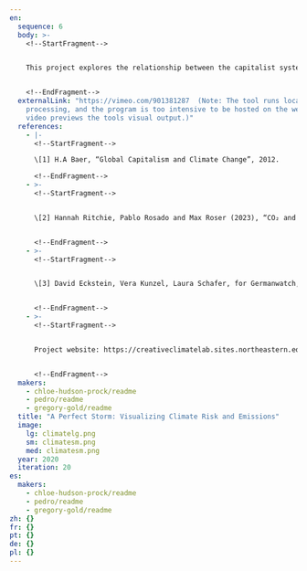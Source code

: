 ```yaml
---
en:
  sequence: 6
  body: >-
    <!--StartFragment-->


    This project explores the relationship between the capitalist system and its implications for climate change. Rooted in a critical examination of the capitalist pursuit of profit, perpetual consumption patterns, and the resulting inequality between citizens of “developed” and “developing” economies, it highlights the profound impact of these factors on the escalating climate crisis. Driven by H.A Baer’s work which emphasizes the role of capitalist ideology in perpetuating reliance on fossil fuels and contributing to greenhouse gas emissions \[1], we leverage data from the World Bank on greenhouse gas emissions per capita \[2], and the Germanwatch Global Climate Risk Index (CRI) \[3]. The CRI is a weighted index of 4 measures used to evaluate the losses a country has experienced from extreme weather events connected to climate change. The losses analyzed are economic losses (absolute losses of purchasing power parity, and losses per GDP unit), and loss of life (number of lives lost, and deaths per 100,000 inhabitants). The visualization was created in processing using particle systems and a physics library to simulate realistic hurricane behavior. Particles leave short trails and have a centrifugal motion: rotating closer to the center than in the outer rim. The hurricanes have different eye sizes, total sizes, and speeds based on data values. For very at-risk countries, you would see a large hurricane with a small eye rotating quickly. The particles extinguish when they reach the eye of the hurricane and are then reseeded in the periphery. Ultimately, we aim to visually represent climate vulnerabilities juxtaposed with global greenhouse gas emissions to shed light on the relationship between risk and emissions at the country-level granularity. We emphasize that for high emitting nations, while pollution has historical been something to bury or ship away, climate risk cannot be exported.


    <!--EndFragment-->
  externalLink: "https://vimeo.com/901381287  (Note: The tool runs locally in
    processing, and the program is too intensive to be hosted on the web. This
    video previews the tools visual output.)"
  references:
    - |-
      <!--StartFragment-->

      \[1] H.A Baer, “Global Capitalism and Climate Change”, 2012.

      <!--EndFragment-->
    - >-
      <!--StartFragment-->


      \[2] Hannah Ritchie, Pablo Rosado and Max Roser (2023), “CO₂ and Greenhouse Gas Emissions”, Published online at OurWorldInData.org. Retrieved from: 'https://ourworldindata.org/co2-and-greenhouse-gas-emissions'.


      <!--EndFragment-->
    - >-
      <!--StartFragment-->


      \[3] David Eckstein, Vera Kunzel, Laura Schafer, for Germanwatch, “Global Climate Risk Index 2021”, and “Global Climate Risk Index 2020”. Retrieved from: https://www.germanwatch.org/en/19777 and https://www.germanwatch.org/en/17307


      <!--EndFragment-->
    - >-
      <!--StartFragment-->


      Project website: https://creativeclimatelab.sites.northeastern.edu/visualizing-national-climate-risk-inequities/


      <!--EndFragment-->
  makers:
    - chloe-hudson-prock/readme
    - pedro/readme
    - gregory-gold/readme
  title: "A Perfect Storm: Visualizing Climate Risk and Emissions"
  image:
    lg: climatelg.png
    sm: climatesm.png
    med: climatesm.png
  year: 2020
  iteration: 20
es:
  makers:
    - chloe-hudson-prock/readme
    - pedro/readme
    - gregory-gold/readme
zh: {}
fr: {}
pt: {}
de: {}
pl: {}
---
```

